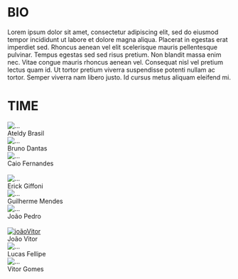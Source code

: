 <h1 class="display-1 sub-title">BIO</h1>

<p>
    Lorem ipsum dolor sit amet, consectetur adipiscing elit, sed do eiusmod tempor incididunt ut labore et dolore magna aliqua. Placerat in egestas erat imperdiet sed. Rhoncus aenean vel elit scelerisque mauris pellentesque pulvinar. Tempus egestas sed sed risus pretium. Non blandit massa enim nec. Vitae congue mauris rhoncus aenean vel. Consequat nisl vel pretium lectus quam id. Ut tortor pretium viverra suspendisse potenti nullam ac tortor. Semper viverra nam libero justo. Id cursus metus aliquam eleifend mi. 
</p>

<h1 class="display-1 sub-title2">TIME</h1>

<div class="container">
  <div class="row">
    <div class="col-sm container-img">
        <img src="docs/img/time/ateldy.jpg" alt="..." class="img-thumbnail image">
            <div class="middle">
              <div class="text">
                Ateldy Brasil
              </div>
            </div>
    </div>
    <div class="col-sm container-img">
      <img src="docs/img/time/bruno.jpg" alt="..." class="img-thumbnail image">    
          <div class="middle">
            <div class="text">
              Bruno Dantas
            </div>
          </div>
    </div>
    <div class="col-sm container-img">
      <img src="docs/img/time/caio.jpg" alt="..." class="img-thumbnail image">
        <div class="middle">
          <div class="text">
            Caio Fernandes
          </div>
        </div>
    </div>
  </div>
  <br />
  <div class="row">
    <div class="col-sm container-img">
        <img src="docs/img/time/erick.jpg" alt="..." class="img-thumbnail image">
        <div class="middle">
          <div class="text">
            Erick Giffoni
          </div>
        </div>
    </div>
    <div class="col-sm container-img">
      <img src="docs/img/time/guilherme.jpg" alt="..." class="img-thumbnail image">    
        <div class="middle">
            <div class="text">
              Guilherme Mendes
            </div>
        </div>
    </div>
    <div class="col-sm container-img">
      <img src="docs/img/time/jonhson.jpg" alt="..." class="img-thumbnail image">
        <div class="middle">
            <div class="text">
              João Pedro
            </div>
        </div>
    </div>
  </div>
    <br />
   <div class="row">
    <div class="col-sm container-img">
        <a href=”https://github.com/joaovitor3”><img src="docs/img/time/cenoura.jpg" alt="joãoVitor" class="img-thumbnail image"></a>
        <div class="middle">
          <div class="text">
            João Vitor
          </div>
        </div>
    </div>
    <div class="col-sm container-img">
      <img src="docs/img/time/lucas.jpg" alt="..." class="img-thumbnail image">    
      <div class="middle">
          <div class="text">
            Lucas Fellipe
          </div>
      </div>
    </div>
    <div class="col-sm container-img">
      <img src="docs/img/time/vitor.jpg" alt="..." class="img-thumbnail image">
      <div class="middle">
          <div class="text">
            Vitor Gomes
          </div>
        </div>
    </div>
  </div>
</div>
